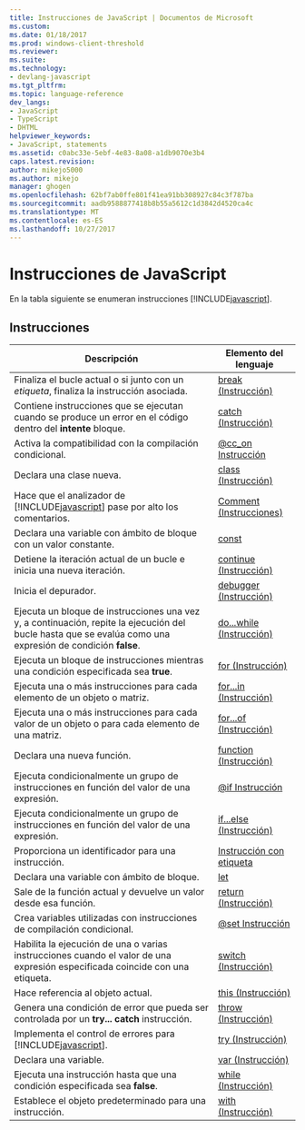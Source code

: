 ```yaml
---
title: Instrucciones de JavaScript | Documentos de Microsoft
ms.custom: 
ms.date: 01/18/2017
ms.prod: windows-client-threshold
ms.reviewer: 
ms.suite: 
ms.technology:
- devlang-javascript
ms.tgt_pltfrm: 
ms.topic: language-reference
dev_langs:
- JavaScript
- TypeScript
- DHTML
helpviewer_keywords:
- JavaScript, statements
ms.assetid: c0abc33e-5ebf-4e83-8a08-a1db9070e3b4
caps.latest.revision: 
author: mikejo5000
ms.author: mikejo
manager: ghogen
ms.openlocfilehash: 62bf7ab0ffe801f41ea91bb308927c84c3f787ba
ms.sourcegitcommit: aadb9588877418b8b55a5612c1d3842d4520ca4c
ms.translationtype: MT
ms.contentlocale: es-ES
ms.lasthandoff: 10/27/2017
---
```

# <a name="javascript-statements"></a>Instrucciones de JavaScript
En la tabla siguiente se enumeran instrucciones [!INCLUDE[javascript](../../javascript/includes/javascript-md.md)].  
  
## <a name="statements"></a>Instrucciones  
  
|Descripción|Elemento del lenguaje|  
|-----------------|----------------------|  
|Finaliza el bucle actual o si junto con un *etiqueta*, finaliza la instrucción asociada.|[break (Instrucción)](../../javascript/reference/break-statement-javascript.md)|  
|Contiene instrucciones que se ejecutan cuando se produce un error en el código dentro del **intente** bloque.|[catch (Instrucción)](../../javascript/reference/try-dot-dot-dot-catch-dot-dot-dot-finally-statement-javascript.md)|  
|Activa la compatibilidad con la compilación condicional.|[@cc_on Instrucción](../../javascript/reference/at-cc-on-statement-javascript.md)|  
|Declara una clase nueva.|[class (Instrucción)](../../javascript/reference/class-statement-javascript.md)|  
|Hace que el analizador de [!INCLUDE[javascript](../../javascript/includes/javascript-md.md)] pase por alto los comentarios.|[Comment (Instrucciones)](../../javascript/reference/comment-statements-javascript.md)|  
|Declara una variable con ámbito de bloque con un valor constante.|[const](../../javascript/reference/const-statement-javascript.md)|  
|Detiene la iteración actual de un bucle e inicia una nueva iteración.|[continue (Instrucción)](../../javascript/reference/continue-statement-javascript.md)|  
|Inicia el depurador.|[debugger (Instrucción)](../../javascript/reference/debugger-statement-javascript.md)|  
|Ejecuta un bloque de instrucciones una vez y, a continuación, repite la ejecución del bucle hasta que se evalúa como una expresión de condición **false**.|[do...while (Instrucción)](../../javascript/reference/do-dot-dot-dot-while-statement-javascript.md)|  
|Ejecuta un bloque de instrucciones mientras una condición especificada sea **true**.|[for (Instrucción)](../../javascript/reference/for-statement-javascript.md)|  
|Ejecuta una o más instrucciones para cada elemento de un objeto o matriz.|[for...in (Instrucción)](../../javascript/reference/for-dot-dot-dot-in-statement-javascript.md)|  
|Ejecuta una o más instrucciones para cada valor de un objeto o para cada elemento de una matriz.|[for...of (Instrucción)](../../javascript/reference/for-dot-dot-dot-of-statement-javascript.md)|  
|Declara una nueva función.|[function (Instrucción)](../../javascript/reference/function-statement-javascript.md)|  
|Ejecuta condicionalmente un grupo de instrucciones en función del valor de una expresión.|[@if Instrucción](../../javascript/reference/at-if-statement-javascript.md)|  
|Ejecuta condicionalmente un grupo de instrucciones en función del valor de una expresión.|[if...else (Instrucción)](../../javascript/reference/if-dot-dot-dot-else-statement-javascript.md)|  
|Proporciona un identificador para una instrucción.|[Instrucción con etiqueta](../../javascript/reference/labeled-statement-javascript.md)|  
|Declara una variable con ámbito de bloque.|[let](../../javascript/reference/let-statement-javascript.md)|  
|Sale de la función actual y devuelve un valor desde esa función.|[return (Instrucción)](../../javascript/reference/return-statement-javascript.md)|  
|Crea variables utilizadas con instrucciones de compilación condicional.|[@set Instrucción](../../javascript/reference/at-set-statement-javascript.md)|  
|Habilita la ejecución de una o varias instrucciones cuando el valor de una expresión especificada coincide con una etiqueta.|[switch (Instrucción)](../../javascript/reference/switch-statement-javascript.md)|  
|Hace referencia al objeto actual.|[this (Instrucción)](../../javascript/reference/this-statement-javascript.md)|  
|Genera una condición de error que pueda ser controlada por un **try... catch** instrucción.|[throw (Instrucción)](../../javascript/reference/throw-statement-javascript.md)|  
|Implementa el control de errores para [!INCLUDE[javascript](../../javascript/includes/javascript-md.md)].|[try (Instrucción)](../../javascript/reference/try-dot-dot-dot-catch-dot-dot-dot-finally-statement-javascript.md)|  
|Declara una variable.|[var (Instrucción)](../../javascript/reference/var-statement-javascript.md)|  
|Ejecuta una instrucción hasta que una condición especificada sea **false**.|[while (Instrucción)](../../javascript/reference/while-statement-javascript.md)|  
|Establece el objeto predeterminado para una instrucción.|[with (Instrucción)](../../javascript/reference/with-statement-javascript.md)|